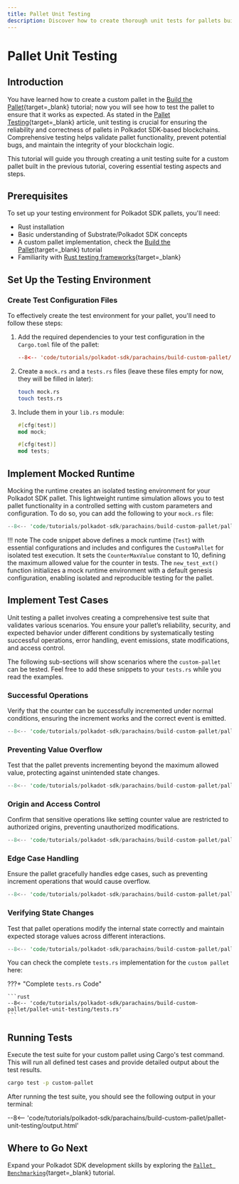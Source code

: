 ```yaml
---
title: Pallet Unit Testing
description: Discover how to create thorough unit tests for pallets built with the Polkadot SDK, using a custom pallet as a practical example.
---
```


# Pallet Unit Testing

## Introduction

You have learned how to create a custom pallet in the [Build the Pallet](/tutorials/polkadot-sdk/parachains/build-custom-pallet/){target=\_blank} tutorial; now you will see how to test the pallet to ensure that it works as expected. As stated in the [Pallet Testing](/develop/parachains/customize-parachain/pallet-testing/){target=\_blank} article, unit testing is crucial for ensuring the reliability and correctness of pallets in Polkadot SDK-based blockchains. Comprehensive testing helps validate pallet functionality, prevent potential bugs, and maintain the integrity of your blockchain logic.

This tutorial will guide you through creating a unit testing suite for a custom pallet built in the previous tutorial, covering essential testing aspects and steps.

## Prerequisites

To set up your testing environment for Polkadot SDK pallets, you'll need:

- Rust installation
- Basic understanding of Substrate/Polkadot SDK concepts
- A custom pallet implementation, check the [Build the Pallet](/tutorials/polkadot-sdk/parachains/build-custom-pallet/){target=\_blank} tutorial
- Familiarity with [Rust testing frameworks](https://doc.rust-lang.org/book/ch11-01-writing-tests.html){target=\_blank}

## Set Up the Testing Environment

### Create Test Configuration Files

To effectively create the test environment for your pallet, you'll need to follow these steps:

1. Add the required dependencies to your test configuration in the `Cargo.toml` file of the pallet:

    ```toml
    --8<-- 'code/tutorials/polkadot-sdk/parachains/build-custom-pallet/pallet-unit-testing/Cargo-dev-dependencies.toml'
    ```

2. Create a `mock.rs` and a `tests.rs` files (leave these files empty for now, they will be filled in later):

    ```bash
    touch mock.rs
    touch tests.rs
    ```

3. Include them in your `lib.rs` module:

    ```rust
    #[cfg(test)]
    mod mock;

    #[cfg(test)]
    mod tests;
    ```

## Implement Mocked Runtime

Mocking the runtime creates an isolated testing environment for your Polkadot SDK pallet. This lightweight runtime simulation allows you to test pallet functionality in a controlled setting with custom parameters and configuration. To do so, you can add the following to your `mock.rs` file:

```rust
--8<-- 'code/tutorials/polkadot-sdk/parachains/build-custom-pallet/pallet-unit-testing/mock.rs'
```

!!! note
    The code snippet above defines a mock runtime (`Test`) with essential configurations and includes and configures the `CustomPallet` for isolated test execution. It sets the `CounterMaxValue` constant to 10, defining the maximum allowed value for the counter in tests. The `new_test_ext()` function initializes a mock runtime environment with a default genesis configuration, enabling isolated and reproducible testing for the pallet.


## Implement Test Cases

Unit testing a pallet involves creating a comprehensive test suite that validates various scenarios. You ensure your pallet’s reliability, security, and expected behavior under different conditions by systematically testing successful operations, error handling, event emissions, state modifications, and access control.

The following sub-sections will show scenarios where the `custom-pallet` can be tested. Feel free to add these snippets to your `tests.rs` while you read the examples.

### Successful Operations

Verify that the counter can be successfully incremented under normal conditions, ensuring the increment works and the correct event is emitted.

```rust
--8<-- 'code/tutorials/polkadot-sdk/parachains/build-custom-pallet/pallet-unit-testing/tests.rs:38:54'
```

### Preventing Value Overflow

Test that the pallet prevents incrementing beyond the maximum allowed value, protecting against unintended state changes.

```rust
--8<-- 'code/tutorials/polkadot-sdk/parachains/build-custom-pallet/pallet-unit-testing/tests.rs:56:68'
```

### Origin and Access Control

Confirm that sensitive operations like setting counter value are restricted to authorized origins, preventing unauthorized modifications.

```rust
--8<-- 'code/tutorials/polkadot-sdk/parachains/build-custom-pallet/pallet-unit-testing/tests.rs:15:26'
```

### Edge Case Handling

Ensure the pallet gracefully handles edge cases, such as preventing increment operations that would cause overflow.

```rust
--8<-- 'code/tutorials/polkadot-sdk/parachains/build-custom-pallet/pallet-unit-testing/tests.rs:70:83'
```

### Verifying State Changes

Test that pallet operations modify the internal state correctly and maintain expected storage values across different interactions.

```rust
--8<-- 'code/tutorials/polkadot-sdk/parachains/build-custom-pallet/pallet-unit-testing/tests.rs:114:129'
```

You can check the complete `tests.rs` implementation for the `custom pallet` here:

???+ "Complete `tests.rs` Code"

    ```rust
    --8<-- 'code/tutorials/polkadot-sdk/parachains/build-custom-pallet/pallet-unit-testing/tests.rs'
    ```


## Running Tests

Execute the test suite for your custom pallet using Cargo's test command. This will run all defined test cases and provide detailed output about the test results.

```bash
cargo test -p custom-pallet
```

After running the test suite, you should see the following output in your terminal:

--8<-- 'code/tutorials/polkadot-sdk/parachains/build-custom-pallet/pallet-unit-testing/output.html'

## Where to Go Next

Expand your Polkadot SDK development skills by exploring the [`Pallet Benchmarking`](/tutorials/polkadot-sdk/parachains/build-custom-pallet/pallet-benchmarking){target=\_blank} tutorial.
